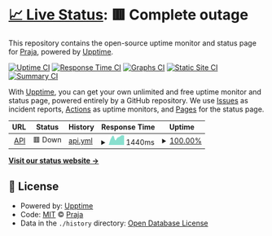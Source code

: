 # [📈 Live Status](https://status.praja.buzz): <!--live status--> **🟥 Complete outage**

This repository contains the open-source uptime monitor and status page for [Praja](https://praja.buzz), powered by [Upptime](https://github.com/upptime/upptime).

[![Uptime CI](https://github.com/praja/uptime/workflows/Uptime%20CI/badge.svg)](https://github.com/praja/uptime/actions?query=workflow%3A%22Uptime+CI%22)
[![Response Time CI](https://github.com/praja/uptime/workflows/Response%20Time%20CI/badge.svg)](https://github.com/praja/uptime/actions?query=workflow%3A%22Response+Time+CI%22)
[![Graphs CI](https://github.com/praja/uptime/workflows/Graphs%20CI/badge.svg)](https://github.com/praja/uptime/actions?query=workflow%3A%22Graphs+CI%22)
[![Static Site CI](https://github.com/praja/uptime/workflows/Static%20Site%20CI/badge.svg)](https://github.com/praja/uptime/actions?query=workflow%3A%22Static+Site+CI%22)
[![Summary CI](https://github.com/praja/uptime/workflows/Summary%20CI/badge.svg)](https://github.com/praja/uptime/actions?query=workflow%3A%22Summary+CI%22)

With [Upptime](https://upptime.js.org), you can get your own unlimited and free uptime monitor and status page, powered entirely by a GitHub repository. We use [Issues](https://github.com/praja/uptime/issues) as incident reports, [Actions](https://github.com/praja/uptime/actions) as uptime monitors, and [Pages](https://status.praja.buzz) for the status page.

<!--start: status pages-->
<!-- This summary is generated by Upptime (https://github.com/upptime/upptime) -->
<!-- Do not edit this manually, your changes will be overwritten -->
<!-- prettier-ignore -->
| URL | Status | History | Response Time | Uptime |
| --- | ------ | ------- | ------------- | ------ |
| <img alt="" src="https://favicons.githubusercontent.com/api.thecircleapp.in" height="13"> [API](https://api.thecircleapp.in) | 🟥 Down | [api.yml](https://github.com/praja/uptime/commits/HEAD/history/api.yml) | <details><summary><img alt="Response time graph" src="./graphs/api/response-time-week.png" height="20"> 1440ms</summary><br><a href="https://praja.github.io/uptime/history/api"><img alt="Response time 1363" src="https://img.shields.io/endpoint?url=https%3A%2F%2Fraw.githubusercontent.com%2Fpraja%2Fuptime%2FHEAD%2Fapi%2Fapi%2Fresponse-time.json"></a><br><a href="https://praja.github.io/uptime/history/api"><img alt="24-hour response time 1369" src="https://img.shields.io/endpoint?url=https%3A%2F%2Fraw.githubusercontent.com%2Fpraja%2Fuptime%2FHEAD%2Fapi%2Fapi%2Fresponse-time-day.json"></a><br><a href="https://praja.github.io/uptime/history/api"><img alt="7-day response time 1440" src="https://img.shields.io/endpoint?url=https%3A%2F%2Fraw.githubusercontent.com%2Fpraja%2Fuptime%2FHEAD%2Fapi%2Fapi%2Fresponse-time-week.json"></a><br><a href="https://praja.github.io/uptime/history/api"><img alt="30-day response time 1363" src="https://img.shields.io/endpoint?url=https%3A%2F%2Fraw.githubusercontent.com%2Fpraja%2Fuptime%2FHEAD%2Fapi%2Fapi%2Fresponse-time-month.json"></a><br><a href="https://praja.github.io/uptime/history/api"><img alt="1-year response time 1363" src="https://img.shields.io/endpoint?url=https%3A%2F%2Fraw.githubusercontent.com%2Fpraja%2Fuptime%2FHEAD%2Fapi%2Fapi%2Fresponse-time-year.json"></a></details> | <details><summary><a href="https://praja.github.io/uptime/history/api">100.00%</a></summary><a href="https://praja.github.io/uptime/history/api"><img alt="All-time uptime 100.00%" src="https://img.shields.io/endpoint?url=https%3A%2F%2Fraw.githubusercontent.com%2Fpraja%2Fuptime%2FHEAD%2Fapi%2Fapi%2Fuptime.json"></a><br><a href="https://praja.github.io/uptime/history/api"><img alt="24-hour uptime 100.00%" src="https://img.shields.io/endpoint?url=https%3A%2F%2Fraw.githubusercontent.com%2Fpraja%2Fuptime%2FHEAD%2Fapi%2Fapi%2Fuptime-day.json"></a><br><a href="https://praja.github.io/uptime/history/api"><img alt="7-day uptime 100.00%" src="https://img.shields.io/endpoint?url=https%3A%2F%2Fraw.githubusercontent.com%2Fpraja%2Fuptime%2FHEAD%2Fapi%2Fapi%2Fuptime-week.json"></a><br><a href="https://praja.github.io/uptime/history/api"><img alt="30-day uptime 100.00%" src="https://img.shields.io/endpoint?url=https%3A%2F%2Fraw.githubusercontent.com%2Fpraja%2Fuptime%2FHEAD%2Fapi%2Fapi%2Fuptime-month.json"></a><br><a href="https://praja.github.io/uptime/history/api"><img alt="1-year uptime 100.00%" src="https://img.shields.io/endpoint?url=https%3A%2F%2Fraw.githubusercontent.com%2Fpraja%2Fuptime%2FHEAD%2Fapi%2Fapi%2Fuptime-year.json"></a></details>

<!--end: status pages-->

[**Visit our status website →**](https://status.praja.buzz)

## 📄 License

- Powered by: [Upptime](https://github.com/upptime/upptime)
- Code: [MIT](./LICENSE) © [Praja](https://praja.buzz)
- Data in the `./history` directory: [Open Database License](https://opendatacommons.org/licenses/odbl/1-0/)
